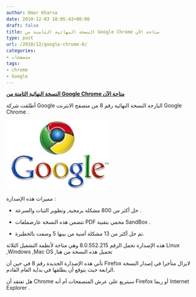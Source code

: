 ```yaml
---
author: Omar Kharsa
date: 2010-12-03 18:05:43+00:00
draft: false
title: النسخة النهائية الثامنة من Google Chrome متاحة الآن
type: post
url: /2010/12/google-chrome-8/
categories:
- متصفحات
tags:
- chrome
- Google
---
```


**[النسخة النهائية الثامنة من Google Chrome متاحة الآن]( https://www.it-scoop.com/2010/12/google-chrome-8/)**




أطلقت شركة Google البارحة النسخة النهائية رقم 8 من متصفح الانترنت Google Chrome .


[![](chrome.jpg)
]( https://www.it-scoop.com/2010/12/google-chrome-8/)


مميزات هذه الإصدارة :




* حل أكثر من 800 مشكلة برمجية, وتطوير الثبات والسرعة .




* تتضمن هذه النسخة عارضملفات PDF محمي بتقنية SandBox .




* تم حل أكثر من 13 مشكلة أمنية من بينها 5 وصفت بالخطيرة.




هذه الإصدارة تحمل الرقم 8.0.552.215 وهي متاحة لأنظمة التشغيل الثلاثة Linux ,Windows ,Mac OS ,تحميل هذه النسخة من هنا




تأتي هذه الإصدارة الجديدة رقم 8 في حين أن Firefox لايزال متأخرا في إصدار النسخة الرابعة حيث يتوقع أن يطلقها في بداية العام القادم.







هل تعتقد أن Chrome سيتربع على عرش المتصفحات أم أنه Firefox أو ربما Internet Explorer .



